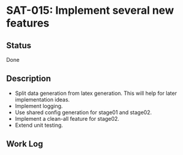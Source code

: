 # SAT-015: Implement several new features

## Status

Done

## Description

- Split data generation from latex generation. This will help for later
  implementation ideas.
- Implement logging.
- Use shared config generation for stage01 and stage02.
- Implement a clean-all feature for stage02.
- Extend unit testing.

## Work Log
